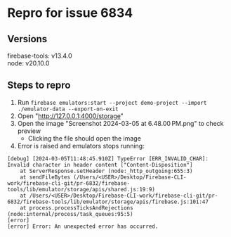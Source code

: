 # Repro for issue 6834

## Versions

firebase-tools: v13.4.0<br>
node: v20.10.0

## Steps to repro

1. Run `firebase emulators:start --project demo-project --import ./emulator-data --export-on-exit`
2. Open "http://127.0.0.1:4000/storage"
3. Open the image "Screenshot 2024-03-05 at 6.48.00 PM.png" to check preview
   - Clicking the file should open the image
4. Error is raised and emulators stops running:

```log
[debug] [2024-03-05T11:48:45.910Z] TypeError [ERR_INVALID_CHAR]: Invalid character in header content ["Content-Disposition"]
    at ServerResponse.setHeader (node:_http_outgoing:655:3)
    at sendFileBytes (/Users/<USER>/Desktop/Firebase-CLI-work/firebase-cli-git/pr-6832/firebase-tools/lib/emulator/storage/apis/shared.js:19:9)
    at /Users/<USER>/Desktop/Firebase-CLI-work/firebase-cli-git/pr-6832/firebase-tools/lib/emulator/storage/apis/firebase.js:101:47
    at process.processTicksAndRejections (node:internal/process/task_queues:95:5)
[error]
[error] Error: An unexpected error has occurred.
```
